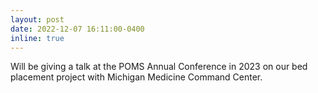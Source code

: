 ```yaml
---
layout: post
date: 2022-12-07 16:11:00-0400
inline: true
---
```


Will be giving a talk at the POMS Annual Conference in 2023 on our bed placement project with Michigan Medicine Command Center.
